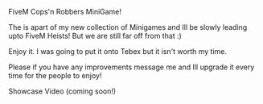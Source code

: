 FiveM Cops'n Robbers MiniGame! 

The is apart of my new collection of Minigames and Ill be slowly leading upto FiveM Heists! But we are still far off from that :)

Enjoy it. I was going to put it onto Tebex but it isn't worth my time.

Please if you have any improvements message me and Ill upgrade it every time for the people to enjoy!

Showcase Video (coming soon!)
